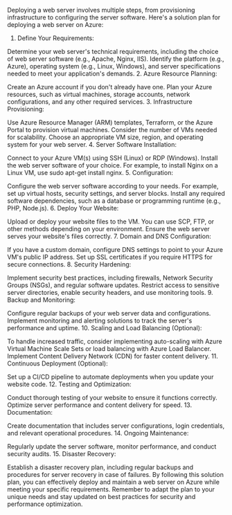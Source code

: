 Deploying a web server involves multiple steps, from provisioning infrastructure to configuring the server software. Here's a solution plan for deploying a web server on Azure:

1. Define Your Requirements:

Determine your web server's technical requirements, including the choice of web server software (e.g., Apache, Nginx, IIS).
Identify the platform (e.g., Azure), operating system (e.g., Linux, Windows), and server specifications needed to meet your application's demands.
2. Azure Resource Planning:

Create an Azure account if you don't already have one.
Plan your Azure resources, such as virtual machines, storage accounts, network configurations, and any other required services.
3. Infrastructure Provisioning:

Use Azure Resource Manager (ARM) templates, Terraform, or the Azure Portal to provision virtual machines. Consider the number of VMs needed for scalability.
Choose an appropriate VM size, region, and operating system for your web server.
4. Server Software Installation:

Connect to your Azure VM(s) using SSH (Linux) or RDP (Windows).
Install the web server software of your choice. For example, to install Nginx on a Linux VM, use sudo apt-get install nginx.
5. Configuration:

Configure the web server software according to your needs. For example, set up virtual hosts, security settings, and server blocks.
Install any required software dependencies, such as a database or programming runtime (e.g., PHP, Node.js).
6. Deploy Your Website:

Upload or deploy your website files to the VM. You can use SCP, FTP, or other methods depending on your environment.
Ensure the web server serves your website's files correctly.
7. Domain and DNS Configuration:

If you have a custom domain, configure DNS settings to point to your Azure VM's public IP address.
Set up SSL certificates if you require HTTPS for secure connections.
8. Security Hardening:

Implement security best practices, including firewalls, Network Security Groups (NSGs), and regular software updates.
Restrict access to sensitive server directories, enable security headers, and use monitoring tools.
9. Backup and Monitoring:

Configure regular backups of your web server data and configurations.
Implement monitoring and alerting solutions to track the server's performance and uptime.
10. Scaling and Load Balancing (Optional):

To handle increased traffic, consider implementing auto-scaling with Azure Virtual Machine Scale Sets or load balancing with Azure Load Balancer.
Implement Content Delivery Network (CDN) for faster content delivery.
11. Continuous Deployment (Optional):

Set up a CI/CD pipeline to automate deployments when you update your website code.
12. Testing and Optimization:

Conduct thorough testing of your website to ensure it functions correctly.
Optimize server performance and content delivery for speed.
13. Documentation:

Create documentation that includes server configurations, login credentials, and relevant operational procedures.
14. Ongoing Maintenance:

Regularly update the server software, monitor performance, and conduct security audits.
15. Disaster Recovery:

Establish a disaster recovery plan, including regular backups and procedures for server recovery in case of failures.
By following this solution plan, you can effectively deploy and maintain a web server on Azure while meeting your specific requirements. Remember to adapt the plan to your unique needs and stay updated on best practices for security and performance optimization.




